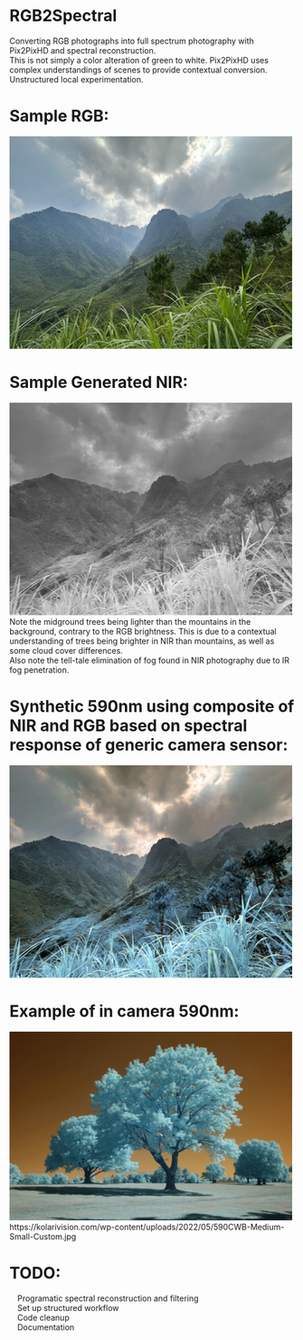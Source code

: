 # RGB2Spectral
Converting RGB photographs into full spectrum photography with Pix2PixHD and spectral reconstruction.<br>
This is not simply a color alteration of green to white. Pix2PixHD uses complex understandings of scenes to provide contextual conversion.
Unstructured local experimentation.

# Sample RGB:
<img src="1.jpg" alt="RGB" width="500"/>

# Sample Generated NIR:
<img src="1-IR1024.jpg" alt="NIR" width="500"/> <br>
Note the midground trees being lighter than the mountains in the background, contrary to the RGB brightness.
This is due to a contextual understanding of trees being brighter in NIR than mountains, as well as some cloud cover differences.<br>
Also note the tell-tale elimination of fog found in NIR photography due to IR fog penetration.

# Synthetic 590nm using composite of NIR and RGB based on spectral response of generic camera sensor:
<img src="1-590nm.JPG" alt="Composite 590nm" width="500"/>

# Example of in camera 590nm:
<img src="590nmSample.jpg" alt="Example 590nm" width="500"/>
https://kolarivision.com/wp-content/uploads/2022/05/590CWB-Medium-Small-Custom.jpg

# TODO:
  &emsp;Programatic spectral reconstruction and filtering<br />
  &emsp;Set up structured workflow<br />
  &emsp;Code cleanup<br />
  &emsp;Documentation<br />
